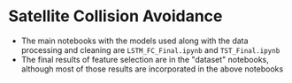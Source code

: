 # Satellite Collision Avoidance

* The main notebooks with the models used along with the data processing and cleaning are `LSTM_FC_Final.ipynb` and
`TST_Final.ipynb`
* The final results of feature selection are in the "dataset" notebooks, although most of those results are incorporated
  in the above notebooks
